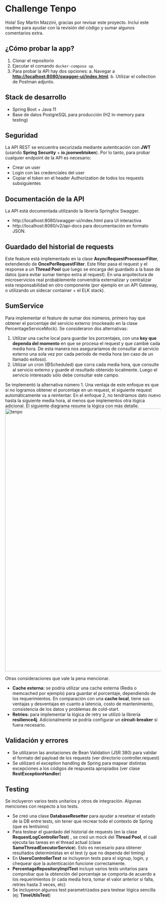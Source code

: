 
# Challenge Tenpo
Hola! Soy Martín Mazzini, gracias por revisar este proyecto. Incluí este readme para ayudar con la revisión del código y sumar algunos comentarios extra.


## ¿Cómo probar la app?
  

 1. Clonar el repositorio
 2. Ejecutar el comando `docker-compose up`. 
 3. Para probar la API hay dos opciones:
	 a. Navegar a **[http://localhost:8080/swagger-ui/index.html](http://localhost:8080/swagger-ui/index.html)**. 
	 b. Utilizar el collection de Postman adjunto. 

  
## Stack de desarrollo

 - Spring Boot + Java 11
 - Base de datos PostgreSQL para producción (H2 in-memory para testing)

  
## Seguridad  
La API REST se encuentra securizada mediante autenticación con **JWT** (usando **Spring Security** + **io.jsonwebtoken**). Por lo tanto, para probar cualquier endpoint de la API es necesario:

 - Crear un user
 - Login con las credenciales del user
 - Copiar el token en el header Authorization de todos los requests subsiguientes
  
## Documentación de la API  
La API está documentada utilizando la librería Springfox Swagger. 
 - http://localhost:8080/swagger-ui/index.html para UI interactiva
 - http://localhost:8080/v2/api-docs para documentación en formato JSON.    
  
## Guardado del historial de requests
Este feature está implementado en la clase **AsyncRequestProcessorFilter**, extendiendo de **OncePerRequestFilter**. Este filter pasa el request y el response a un **Thread Pool** que luego se encarga del guardado a la base de datos (para evitar sumar tiempo extra al request). En una arquitectura de microservicios real probablemente convendría externalizar y centralizar esta responsabilidad en otro componente (por ejemplo en un API Gateway, o utilizando un sidecar container + el ELK stack).


## SumService
Para implementar el feature de sumar dos números, primero hay que obtener el porcentaje del servicio externo (mockeado en la clase PercentageServiceMock).  Se consideraron dos alternativas:
 1. Utilizar una cache local para guardar los porcentajes, con una **key que dependa del momento** en que se procesa el request y que cambié cada media hora. De esta manera nos aseguraríamos de consultar al servicio externo una sola vez por cada período de media hora (en caso de un llamado exitoso).
 2. Utilizar un cron (@Scheduled) que corra cada media hora, que consulte al servicio externo y guarde el resultado obtenido localmente. Luego el servicio interesado sólo debe consultar este campo.
 
Se implementó la alternativa número 1. Una ventaja de este enfoque es que si no logramos obtener el porcentaje en un request, el siguiente request automáticamente va a reintentar. En el enfoque 2, no tendríamos dato nuevo hasta la siguiente media hora, al menos que implementos otra lógica adicional. El siguiente diagrama resume la lógica con más detalle.
<img width="847" alt="tenpo" src="https://user-images.githubusercontent.com/25701657/197362364-36060d0f-fd47-4a65-8634-cbe9ab905464.png">



Otras consideraciones que vale la pena mencionar.

 - **Cache externa:** se podría utilizar una cache externa (Redis o memcached por ejemplo) para guardar el porcentaje, dependiendo de los requerimientos. En comparación con una **cache local**, tiene sus ventajas y desventajas en cuanto a latencia, costo de mantenimiento, consistencia de los datos y problemas de cold-start.
 - **Retries:** para implementar la lógica de retry se utilizó la librería **resilience4j**. Adicionalmente se podría configurar un **circuit-breaker** si fuera necesario.
  
## Validación y errores
 - Se utilizaron las anotaciones de Bean Validation (JSR 380) para validar el formato del payload de los requests (ver directorio controller.request)
 - Se utilizaró el exception handling de Spring para mapear distintas excepciones a los códigos de respuesta apropiados (ver clase **RestExceptionHandler**)
  
## Testing  
Se incluyeron varios tests unitarios y otros de integración. Algunas menciones con respecto a los tests.
 - Se creó una clase **DatabaseResetter** para ayudar a resetear el estado de la DB entre tests, sin tener que recrear todo el contexto de Spring (que es lentísimo)
 - Para testear el guardado del historial de requests (en la clase **RequestLogControllerTest**) , se creó un mock del **Thread Pool**, el cuál ejecuta las tareas en el thread actual (clase **SameThreadExecutorService**). Esto es necesario para obtener resultados deterministas en el test (y que no dependa del timing)
 - En **UsersControllerTest** se incluyeron tests para el signup, login, y chequear que la autenticación funcione correctamente.
 - **PercentageRepositoryImplTest** incluye varios tests unitarios para comprobar que la obtención del porcentaje se comporta de acuerdo a los requerimientos (ir cada media hora, tomar el valor anterior si falla, retries hasta 3 veces, etc)
 - Se incluyeron algunos test parametrizados para testear lógica sencilla (ej: **TimeUtilsTest**)
 

  
